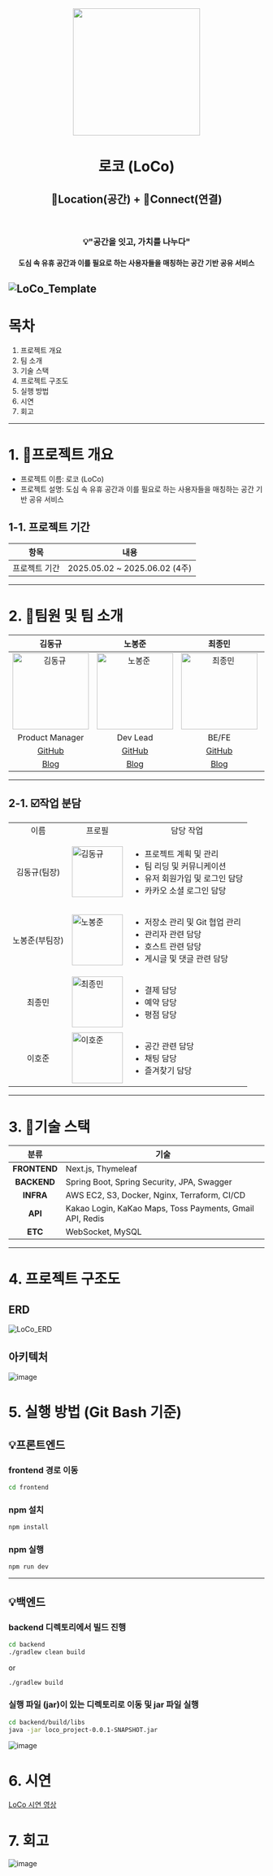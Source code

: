 <div>
  <div align="center">
    <img src="https://github.com/user-attachments/assets/6c2f9885-eef7-48e6-8d70-060a0e57303c" width="250" height="250">
    <h1> 로코 (LoCo)</h1> 
    <h2>📍Location(공간) + 💫Connect(연결)</h2>
    </br>
    <h3> 💡"공간을 잇고, 가치를 나누다" </h3>
    <h4> 도심 속 유휴 공간과 이를 필요로 하는 사용자들을 매칭하는 공간 기반 공유 서비스 </h4>
  </div>
<!--   <h4> 사이트 URL: https://www.momentree.site/ </h4> -->
</div>

![LoCo_Template](https://github.com/user-attachments/assets/12cb4f67-9df1-4527-b7f7-cf26287a19d1)
---

# 목차
1. 프로젝트 개요
2. 팀 소개
3. 기술 스택
4. 프로젝트 구조도
5. 실행 방법
6. 시연
7. 회고
---

# 1. 💫프로젝트 개요
- 프로젝트 이름: 로코 (LoCo)
- 프로젝트 설명: 도심 속 유휴 공간과 이를 필요로 하는 사용자들을 매칭하는 공간 기반 공유 서비스

## 1-1. 프로젝트 기간
| 항목          | 내용                          |
|---------------|-------------------------------|
| 프로젝트 기간 | 2025.05.02 ~ 2025.06.02 (4주) |

---

# 2. 🦁팀원 및 팀 소개
| 김동규 | 노봉준 | 최종민 | 이호준 |
|:------:|:------:|:------:|:------:|
| <img src="https://github.com/user-attachments/assets/85be774d-53a3-4a26-9df4-bdd2a7d2f012" alt="김동규" width="150"> | <img src="https://github.com/user-attachments/assets/3236f1aa-4dd0-412c-9772-2d4b84e5b5e0" alt="노봉준" width="150"> | <img src="https://github.com/user-attachments/assets/d9e5279c-5c88-4c83-8a23-c06f7367a079" alt="최종민" width="150"> | <img src="https://github.com/user-attachments/assets/e2736555-bc1c-487b-9014-571fdce5cfbb" alt="이호준" width="150"> 
| Product Manager | Dev Lead | BE/FE | BE/FE |
| [GitHub](https://github.com/Morgan-EE) | [GitHub](https://github.com/pickipi) | [GitHub](https://github.com/Jong-min-choi) | [GitHub](https://github.com/dlghwns200) |
| [Blog](https://mmatrix.tistory.com/) | [Blog](https://lefton.tistory.com/) | [Blog]() | [Blog]() |
---

## 2-1. ☑️작업 분담
|  |  |  |
|-----------------|-----------------|-----------------|
| <div align="center">이름</div> | <div align="center">프로필</div> | <div align="center">담당 작업</div> |
| <div align="center">김동규(팀장)</div> | <img src="https://github.com/user-attachments/assets/85be774d-53a3-4a26-9df4-bdd2a7d2f012" alt="김동규" width="100"> | <ul><li>프로젝트 계획 및 관리</li><li>팀 리딩 및 커뮤니케이션</li><li>유저 회원가입 및 로그인 담당<li>카카오 소셜 로그인 담당</li></ul> |
| <div align="center">노봉준(부팀장)</div> | <img src="https://github.com/user-attachments/assets/3236f1aa-4dd0-412c-9772-2d4b84e5b5e0" alt="노봉준" width="100"> | <ul><li>저장소 관리 및 Git 협업 관리</li><li>관리자 관련 담당</li><li>호스트 관련 담당</li><li>게시글 및 댓글 관련 담당</li>  </ul> |
| <div align="center">최종민</div> | <img src="https://github.com/user-attachments/assets/d9e5279c-5c88-4c83-8a23-c06f7367a079" alt="최종민" width="100"> |<ul><li>결제 담당</li><li>예약 담당</li><li>평점 담당</li></ul> |
| <div align="center">이호준</div> | <img src="https://github.com/user-attachments/assets/e2736555-bc1c-487b-9014-571fdce5cfbb" alt="이호준" width="100"> | <ul><li>공간 관련 담당 </li><li> 채팅 담당 </li><li> 즐겨찾기 담당 </li></ul> |
---
# 3. 🔩기술 스택

| 분류         | 기술 |
|--------------|------|
| <div align="center">**FRONTEND**</div> | Next.js, Thymeleaf|
| <div align="center">**BACKEND**</div>  | Spring Boot, Spring Security, JPA, Swagger |
| <div align="center">**INFRA**</div>    | AWS EC2, S3, Docker, Nginx, Terraform, CI/CD |
| <div align="center">**API**</div>      | Kakao Login, KaKao Maps, Toss Payments, Gmail API, Redis |
| <div align="center">**ETC**</div>      | WebSocket, MySQL |
---
# 4. 프로젝트 구조도
## ERD
![LoCo_ERD](https://github.com/user-attachments/assets/f62874e3-1576-410e-a909-9192e246cf02)


## 아키텍처
![image](https://github.com/user-attachments/assets/dd44448c-244a-4cb3-a9cb-a2d42d1b7221)


# 5. 실행 방법 (Git Bash 기준)
## 💡프론트엔드
### frontend 경로 이동
```bash
cd frontend
```
### npm 설치
```bash
npm install
```
### npm 실행
```bash
npm run dev
```
---
## 💡백엔드
### backend 디렉토리에서 빌드 진행
```bash
cd backend
./gradlew clean build
```
or
```bash
./gradlew build
```
### 실행 파일 (jar)이 있는 디렉토리로 이동 및 jar 파일 실행
```bash
cd backend/build/libs
java -jar loco_project-0.0.1-SNAPSHOT.jar
```
![image](https://github.com/user-attachments/assets/b3575b46-e746-4181-8dd2-fa06064f46a2)

# 6. 시연
[LoCo 시연 영상](https://www.youtube.com/watch?v=dQzQO2KjDYg&ab_channel=%EA%B9%80%EB%AA%A8%EA%B1%B4)

# 7. 회고
![image](https://github.com/user-attachments/assets/67b338c4-d1bb-42bd-b1e3-76f3bb61aecf)

